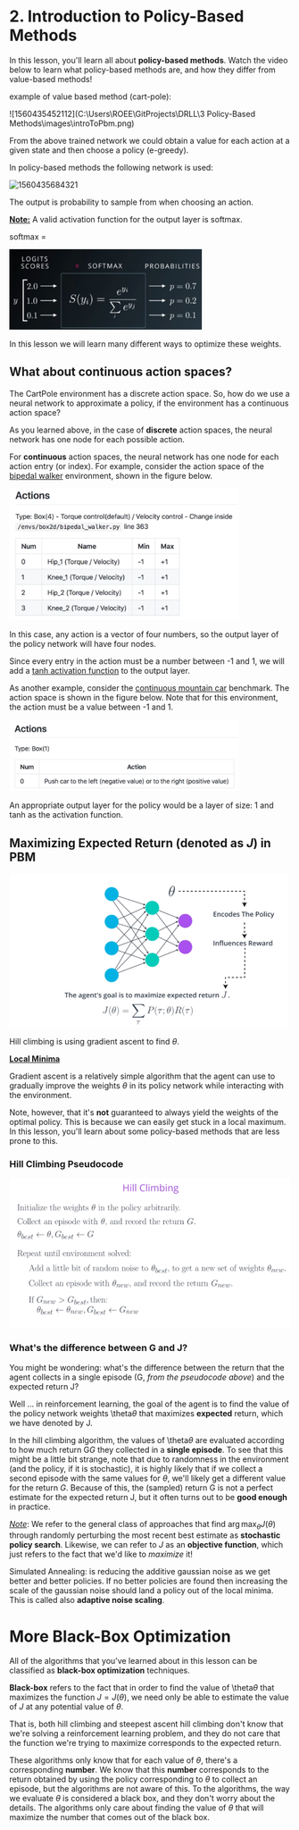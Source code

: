 # 2. Introduction to Policy-Based Methods

In this lesson, you'll learn all about **policy-based methods**. Watch the video below to learn what policy-based methods are, and how they differ from value-based methods!

example of value based method (cart-pole):

![1560435452112](C:\Users\ROEE\GitProjects\DRLL\3 Policy-Based Methods\images\introToPbm.png)

From the above trained network we could obtain a value for each action at a given state and then choose a policy (e-greedy).

In policy-based methods the following network is used:

![1560435684321](C:\Users\ROEE\AppData\Roaming\Typora\typora-user-images\1560435684321.png)

The output is probability to sample from when choosing an action.

**<u>Note:</u>** A valid activation function for the output layer is softmax.

softmax =

<img src='images\softmax.png' style='zoom:40%'>

In this lesson we will learn many different ways to optimize these weights.



## What about continuous action spaces?

The CartPole environment has a discrete action space. So, how do we use a neural network to approximate a policy, if the environment has a continuous action space?

As you learned above, in the case of **discrete** action spaces, the neural network has one node for each possible action.

For **continuous** action spaces, the neural network has one node for each action entry (or index). For example, consider the action space of the [bipedal walker](https://github.com/openai/gym/wiki/BipedalWalker-v2) environment, shown in the figure below.

<img src='images/screen-shot-2018-07-01-at-11.28.57-am.png' style='zoom:40%'>

In this case, any action is a vector of four numbers, so the output layer of the policy network will have four nodes.

Since every entry in the action must be a number between -1 and 1, we will add a [tanh activation function](https://pytorch.org/docs/stable/nn.html#torch.nn.Tanh) to the output layer.

As another example, consider the [continuous mountain car](https://github.com/openai/gym/wiki/MountainCarContinuous-v0) benchmark. The action space is shown in the figure below. Note that for this environment, the action must be a value between -1 and 1.

<img src='images\screen-shot-2018-07-01-at-11.19.22-am.png' style='zoom:40%'>

An appropriate output layer for the policy would be a layer of size: 1 and  tanh as the activation function.



## Maximizing Expected Return (denoted as $J$) in PBM

<img src='images\maximizingExpectedReturn.png' style='zoom:60%'>



Hill climbing is using gradient ascent to find $\theta$.

**<u>Local Minima</u>**

Gradient ascent is a relatively simple algorithm that the agent can use to gradually improve the weights $\theta$ in its policy network while interacting with the environment.

Note, however, that it's **not** guaranteed to always yield the weights of the optimal policy. This is because we can easily get stuck in a local maximum. In this lesson, you'll learn about some policy-based methods that are less prone to this.

### Hill Climbing Pseudocode

<img src='images\hillClimbing.png' style='zoom:60%'>



### What's the difference between G and J?


You might be wondering: what's the difference between the return that the agent collects in a single episode (G, *from the pseudocode above*) and the expected return J?

Well ... in reinforcement learning, the goal of the agent is to find the value of the policy network weights \theta*θ* that maximizes **expected** return, which we have denoted by J.

In the hill climbing algorithm, the values of \theta*θ* are evaluated according to how much return G*G* they collected in a **single episode**. To see that this might be a little bit strange, note that due to randomness in the environment (and the policy, if it is stochastic), it is highly likely that if we collect a second episode with the same values for $\theta$, we'll likely get a different value for the return *G*. Because of this, the (sampled) return G is not a perfect estimate for the expected return J, but it often turns out to be **good enough** in practice.

<u>*Note*</u>: We refer to the general class of approaches that find $\arg\max_{\theta}J(\theta)$ through randomly perturbing the most recent best estimate as **stochastic policy search**. Likewise, we can refer to *J* as an **objective function**, which just refers to the fact that we'd like to *maximize* it!

Simulated Annealing: is reducing the additive gaussian noise as we get better and better policies. If no better policies are found then increasing the scale of the gaussian noise should land a policy out of the local minima. This is called also **adaptive noise scaling**.



# More Black-Box Optimization

All of the algorithms that you’ve learned about in this lesson can be classified as **black-box optimization** techniques.

**Black-box** refers to the fact that in order to find the value of \theta*θ* that maximizes the function $J = J(\theta)$, we need only be able to estimate the value of *J* at any potential value of $\theta$.

That is, both hill climbing and steepest ascent hill climbing don't know that we're solving a reinforcement learning problem, and they do not care that the function we're trying to maximize corresponds to the expected return.

These algorithms only know that for each value of $\theta$, there's a corresponding **number**. We know that this **number** corresponds to the return obtained by using the policy corresponding to $\theta$ to collect an episode, but the algorithms are not aware of this. To the algorithms, the way we evaluate $\theta$ is considered a black box, and they don't worry about the details. The algorithms only care about finding the value of $\theta$ that will maximize the number that comes out of the black box.